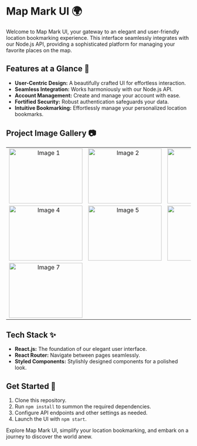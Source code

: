 # Map Mark UI 🌍

Welcome to Map Mark UI, your gateway to an elegant and user-friendly location bookmarking experience. This interface seamlessly integrates with our Node.js API, providing a sophisticated platform for managing your favorite places on the map.

## Features at a Glance 🚀

- **User-Centric Design:** A beautifully crafted UI for effortless interaction.
- **Seamless Integration:** Works harmoniously with our Node.js API.
- **Account Management:** Create and manage your account with ease.
- **Fortified Security:** Robust authentication safeguards your data.
- **Intuitive Bookmarking:** Effortlessly manage your personalized location bookmarks.

## Project Image Gallery 📷

<table>
  <tr>
    <td align="center">
      <img src="https://github.com/b-alramlawi/map-mark-ui/assets/63581864/cdb5023c-c0cc-4f7d-aeb9-c46b237a642e" alt="Image 1" width="200" height="150">
    </td>
    <td align="center">
      <img src="https://github.com/b-alramlawi/map-mark-ui/assets/63581864/fb78519c-7194-422a-aa48-709d48164bf8" alt="Image 2" width="200" height="150">
    </td>
    <td align="center">
      <img src="https://github.com/b-alramlawi/map-mark-ui/assets/63581864/c07bc2d9-f069-4c2a-b01b-b3507ada7ae0" alt="Image 3" width="200" height="150">
    </td>
  </tr>
  <tr>
    <td align="center">
      <img src="https://github.com/b-alramlawi/map-mark-ui/assets/63581864/f24bdb45-2943-4dc0-b27d-75de3f4b0776" alt="Image 4" width="200" height="150">
    </td>
    <td align="center">
      <img src="https://github.com/b-alramlawi/map-mark-ui/assets/63581864/126ccc39-9aec-4a07-aa0d-d8b43e716563" alt="Image 5" width="200" height="150">
    </td>
    <td align="center">
      <img src="https://github.com/b-alramlawi/map-mark-ui/assets/63581864/151a7724-883e-417b-803e-99b51ec95699" alt="Image 6" width="200" height="150">
    </td>
  </tr>
  <tr>
    <td align="center">
      <img src="https://github.com/b-alramlawi/map-mark-ui/assets/63581864/9b47d9b3-6d70-484f-b815-bf6cd582d514" alt="Image 7" width="200" height="150">
    </td>
  </tr>
</table>

## Tech Stack ✨

- **React.js:** The foundation of our elegant user interface.
- **React Router:** Navigate between pages seamlessly.
- **Styled Components:** Stylishly designed components for a polished look.

## Get Started 🌟

1. Clone this repository.
2. Run `npm install` to summon the required dependencies.
3. Configure API endpoints and other settings as needed.
4. Launch the UI with `npm start`.

Explore Map Mark UI, simplify your location bookmarking, and embark on a journey to discover the world anew.
